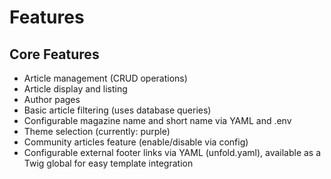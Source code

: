 # Features

## Core Features
- Article management (CRUD operations)
- Article display and listing
- Author pages
- Basic article filtering (uses database queries)
- Configurable magazine name and short name via YAML and .env
- Theme selection (currently: purple)
- Community articles feature (enable/disable via config)
- Configurable external footer links via YAML (unfold.yaml), available as a Twig global for easy template integration
